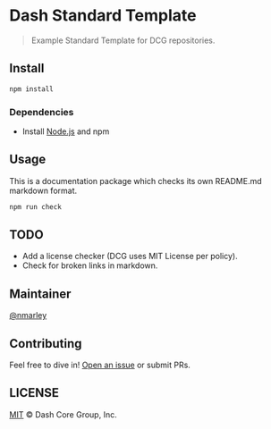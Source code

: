 # Dash Standard Template

> Example Standard Template for DCG repositories.

## Install

```bash
npm install
```

### Dependencies

- Install [Node.js](https://nodejs.org/en/) and npm

## Usage

This is a documentation package which checks its own README.md markdown format.

```bash
npm run check
```

## TODO

- Add a license checker (DCG uses MIT License per policy).
- Check for broken links in markdown.

## Maintainer

[@nmarley](https://github.com/nmarley)

## Contributing

Feel free to dive in! [Open an issue](https://github.com/nmarley/dash-std-template/issues/new) or submit PRs.

## LICENSE

[MIT](LICENSE) &copy; Dash Core Group, Inc.
